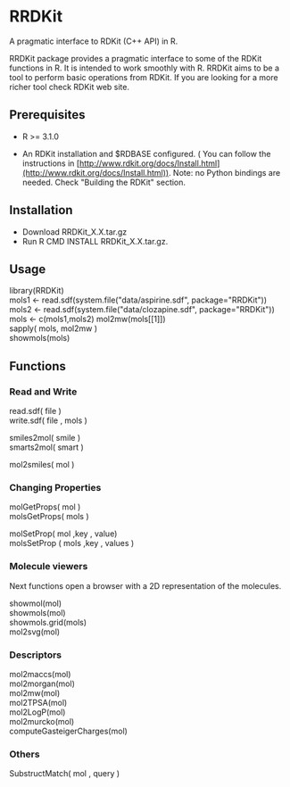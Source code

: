 RRDKit
======

A pragmatic interface to RDKit (C++ API) in R.

RRDKit package provides a pragmatic interface to some of the RDKit functions in R. It is intended to work smoothly with R. RRDKit aims to be a tool to perform
basic operations from RDKit. If you are looking for a more richer tool check RDKit web site.


## Prerequisites

* R >= 3.1.0 

* An RDKit installation and $RDBASE configured. ( You can follow the
  instructions in [http://www.rdkit.org/docs/Install.html](http://www.rdkit.org/docs/Install.html)). Note: no Python bindings are needed. Check "Building the RDKit" section.
  
## Installation

* Download RRDKit_X.X.tar.gz
* Run R CMD INSTALL RRDKit_X.X.tar.gz.
  
## Usage

library(RRDKit)  
mols1 <- read.sdf(system.file("data/aspirine.sdf", package="RRDKit"))  
mols2 <- read.sdf(system.file("data/clozapine.sdf", package="RRDKit"))  
mols <- c(mols1,mols2)
mol2mw(mols[[1]])   
sapply( mols, mol2mw )  
showmols(mols)  

## Functions

### Read and Write
read.sdf( file )  
write.sdf( file , mols )  

smiles2mol( smile )  
smarts2mol( smart )  

mol2smiles( mol )  

### Changing Properties
molGetProps( mol )  
molsGetProps( mols )  

molSetProp( mol  ,key , value)  
molsSetProp ( mols  ,key , values )  

### Molecule viewers 

Next functions open a browser with a 2D representation of the molecules.

showmol(mol)  
showmols(mol)  
showmols.grid(mols)  
mol2svg(mol)   

### Descriptors
mol2maccs(mol)  
mol2morgan(mol)  
mol2mw(mol)  
mol2TPSA(mol)  
mol2LogP(mol)  
mol2murcko(mol)  
computeGasteigerCharges(mol)  

### Others
SubstructMatch(  mol , query )  

